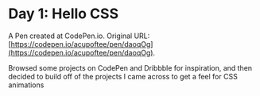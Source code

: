 # Day 1: Hello CSS
 A Pen created at CodePen.io. Original URL: [https://codepen.io/acupoftee/pen/daoqOg](https://codepen.io/acupoftee/pen/daoqOg).

 Browsed some projects on CodePen and Dribbble for inspiration, and then decided to build off of the projects I came across to get a feel for CSS animations
